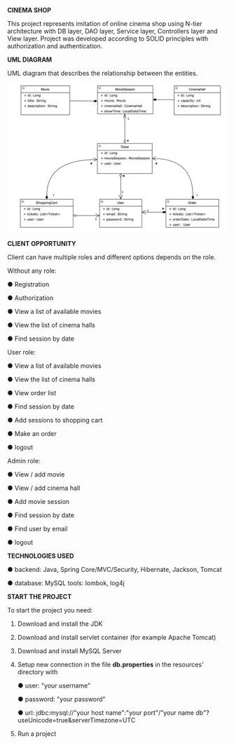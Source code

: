 **CINEMA SHOP**

This project represents imitation of online cinema shop using N-tier architecture with DB layer, DAO layer, Service layer, Controllers layer and View layer.
Project was developed according to SOLID principles with authorization and authentication.

**UML DIAGRAM**

UML diagram that describes the relationship between the entities.

![img.png](img.png)

**CLIENT OPPORTUNITY**

Client can have multiple roles and different options depends on the role.

Without any role:

● Registration

● Authorization

● View a list of available movies

● View the list of cinema halls

● Find session by date

User role:

● View a list of available movies

● View the list of cinema halls

● View order list

● Find session by date

● Add sessions to shopping cart

● Make an order

● logout

Admin role:


● View / add movie

● View / add cinema hall

● Add movie session

● Find session by date

● Find user by email

● logout

**TECHNOLOGIES USED**

● backend: Java, Spring Core/MVC/Security, Hibernate, Jackson, Tomcat

● database: MySQL
tools: lombok, log4j

**START THE PROJECT**

To start the project you need:
1. Download and install the JDK
2. Download and install servlet container (for example Apache Tomcat)
3. Download and install MySQL Server
4. Setup new connection in the file **db.properties** in the resources' directory with

   ● user: "your username"

   ● password: "your password"

   ● url: jdbc:mysql://"your host name":"your port"/"your name db"?useUnicode=true&serverTimezone=UTC
   
5. Run a project